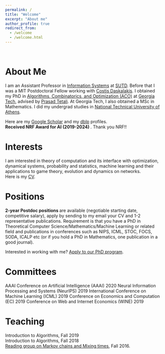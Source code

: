 ```yaml
---
permalink: /
title: "Welcome"
excerpt: "About me"
author_profile: true
redirect_from: 
  - /welcome
  - /welcome.html
---
```

<br/>

About Me
======
I am an Assistant Professor in [Information Systems](https://istd.sutd.edu.sg/) at [SUTD](https://www.sutd.edu.sg/). Before that I was a MIT Postdoctoral Fellow working with [Costis Daskalakis](http://people.csail.mit.edu/costis/). I obtained my PhD in [Algorithms, Combinatorics, and Optimization (ACO)](https://www.aco.gatech.edu/) at [Georgia Tech](https://www.gatech.edu/), advised by [Prasad Tetali](http://people.math.gatech.edu/~tetali/). At Georgia Tech, I also obtained a MSc in Mathematics. I did my undergrad studies in [National Technical University of Athens](https://www.ntua.gr/en/). <br/>

Here are my [Google Scholar](https://scholar.google.com/citations?user=5NiFWuwAAAAJ&hl=en) and my [dblp](https://dblp.org/pers/hd/p/Panageas:Ioannis) profiles. <br/>
<b> Received NRF Award for AI (2019-2024) </b>. Thank you NRF!! <br/>

Interests
======
I am interested in theory of computation and its interface with optimization, dynamical systems, probability and statistics, machine learning and their applications to game theory, evolution and dynamics on networks. <br/>
Here is my [CV](https://panageas.github.io/files/cv.pdf).

Positions
======
<b>2-year Postdoc positions </b> are available (negotiable starting date, competitive salary), apply by sending to my email your CV and 1-2 representative publications. Requirement is that you have a PhD in Theoretical Computer Science/Mathematics/Machine Learning or related field and publications in conferences such as NIPS, ICML, STOC, FOCS, SODA, ICALP etc (or if you hold a PhD in Mathematics, one publication in a good journal).   

Interested in working with me? [Apply to our PhD program](https://sutd.edu.sg/Admissions/Graduate/PhD-Programmes/SUTD-PhD-Programme/Application). 

Committees 
======
AAAI Conference on Artificial Intelligence (AAAI) 2020
Neural Information Processing and Systems (NeurIPS) 2019
International Conference on Machine Learning (ICML) 2019
Conference on Economics and Computation (EC) 2019
Conference on Web and Internet Economics (WINE) 2019

Teaching
======
Introduction to Algorithms, Fall 2019 <br/>
Introduction to Algorithms, Fall 2018 <br/>
[Reading group on Markov chains and Mixing times](https://panageas.github.io/files/reading_markovchains.pdf), Fall 2016.

